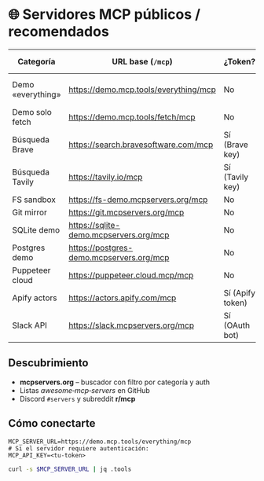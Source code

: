 
# 🌐 Servidores MCP públicos / recomendados

| Categoría | URL base (`/mcp`) | ¿Token? | Herramientas principales |
|-----------|-------------------|---------|--------------------------|
| Demo «everything» | https://demo.mcp.tools/everything/mcp | No | echo, fetch, git, sqlite, puppeteer, ffmpeg, etc. |
| Demo solo fetch | https://demo.mcp.tools/fetch/mcp | No | fetch |
| Búsqueda Brave | https://search.bravesoftware.com/mcp | Sí (Brave key) | braveSearch |
| Búsqueda Tavily | https://tavily.io/mcp | Sí (Tavily key) | tavily.search |
| FS sandbox | https://fs-demo.mcpservers.org/mcp | No | filesystem |
| Git mirror | https://git.mcpservers.org/mcp | No | git.diff, git.search |
| SQLite demo | https://sqlite-demo.mcpservers.org/mcp | No | sqlite.query |
| Postgres demo | https://postgres-demo.mcpservers.org/mcp | No | postgres.query |
| Puppeteer cloud | https://puppeteer.cloud.mcp/mcp | No | page.goto, screenshot |
| Apify actors | https://actors.apify.com/mcp | Sí (Apify token) | ejecutar actors |
| Slack API | https://slack.mcpservers.org/mcp | Sí (OAuth bot) | slack.postMessage, listChannels |

## Descubrimiento

- **mcpservers.org** – buscador con filtro por categoría y auth  
- Listas *awesome‑mcp‑servers* en GitHub  
- Discord `#servers` y subreddit **r/mcp**

## Cómo conectarte

```dotenv
MCP_SERVER_URL=https://demo.mcp.tools/everything/mcp
# Si el servidor requiere autenticación:
MCP_API_KEY=<tu-token>
```

```bash
curl -s $MCP_SERVER_URL | jq .tools
```
